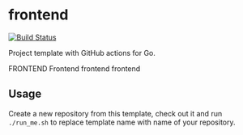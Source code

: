 # frontend

[![Build Status](https://github.com/acme-corp-tech/frontend/workflows/test-unit/badge.svg)](https://github.com/acme-corp-tech/frontend/actions?query=branch%3Amaster+workflow%3Atest-unit)

<!--- TODO Update README.md -->

Project template with GitHub actions for Go.

FRONTEND
Frontend
frontend
frontend

## Usage

Create a new repository from this template, check out it and run `./run_me.sh` to replace template name with name of
your repository.
